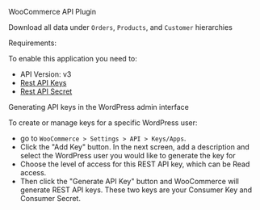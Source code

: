 WooCommerce API Plugin

Download all data under `Orders`, `Products`, and `Customer` hierarchies

Requirements:

To enable this application you need to:

- API Version: v3
- [Rest API Keys](https://woocommerce.github.io/woocommerce-rest-api-docs/#authentication)
- [Rest API Secret](https://woocommerce.github.io/woocommerce-rest-api-docs/#authentication)

Generating API keys in the WordPress admin interface

To create or manage keys for a specific WordPress user:

- go to `WooCommerce > Settings > API > Keys/Apps`.
- Click the "Add Key" button. In the next screen, add a description and select the WordPress user you would like to generate the key for
- Choose the level of access for this REST API key, which can be Read access. 
- Then click the "Generate API Key" button and WooCommerce will generate REST API keys. These two keys are your Consumer Key and Consumer Secret.